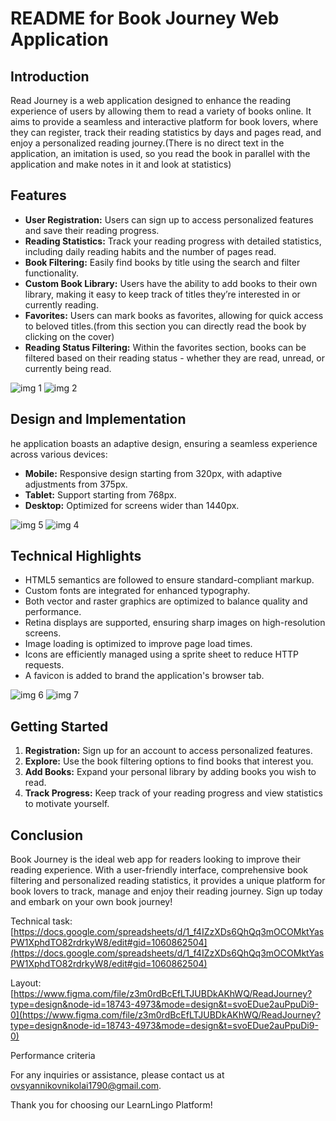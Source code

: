 # README for Book Journey Web Application

## Introduction

Read Journey is a web application designed to enhance the reading experience of users by allowing them to read a variety of books online. It aims to provide a seamless and interactive platform for book lovers, where they can register, track their reading statistics by days and pages read, and enjoy a personalized reading journey.(There is no direct text in the application, an imitation is used, so you read the book in parallel with the application and make notes in it and look at statistics)

## Features
- **User Registration:** Users can sign up to access personalized features and save their reading progress.
- **Reading Statistics:** Track your reading progress with detailed statistics, including daily reading habits and the number of pages read.
- **Book Filtering:**  Easily find books by title using the search and filter functionality.
- **Custom Book Library:** Users have the ability to add books to their own library, making it easy to keep track of titles they’re interested in or currently reading.
- **Favorites:** Users can mark books as favorites, allowing for quick access to beloved titles.(from this section you can directly read the book by clicking on the cover)
- **Reading Status Filtering:**  Within the favorites section, books can be filtered based on their reading status - whether they are read, unread, or currently being read.

![ img 1](./src//img/readme/register.jpg)
![ img 2](./src//img/readme/desctop-home-page.jpg)

## Design and Implementation
he application boasts an adaptive design, ensuring a seamless experience across various devices:

- **Mobile:** Responsive design starting from 320px, with adaptive adjustments from 375px.
- **Tablet:** Support starting from 768px.
- **Desktop:** Optimized for screens wider than 1440px.

![ img 5](./src//img/readme/mobile-home-page.jpg)
![ img 4](./src//img/readme/tablet-library-page.jpg)


## Technical Highlights
- HTML5 semantics are followed to ensure standard-compliant markup.
- Custom fonts are integrated for enhanced typography.
- Both vector and raster graphics are optimized to balance quality and performance.
- Retina displays are supported, ensuring sharp images on high-resolution screens.
- Image loading is optimized to improve page load times.
- Icons are efficiently managed using a sprite sheet to reduce HTTP requests.
- A favicon is added to brand the application's browser tab.

![ img 6](./src//img/readme/desctop-library-page.jpg)
![ img 7](./src//img/readme/desctop-reading-page.jpg)

## Getting Started
1. **Registration:** Sign up for an account to access personalized features.
2. **Explore:** Use the book filtering options to find books that interest you.
3. **Add Books:** Expand your personal library by adding books you wish to read.
4. **Track Progress:** Keep track of your reading progress and view statistics to motivate yourself.



## Conclusion
Book Journey is the ideal web app for readers looking to improve their reading experience. With a user-friendly interface, comprehensive book filtering and personalized reading statistics, it provides a unique platform for book lovers to track, manage and enjoy their reading journey. Sign up today and embark on your own book journey!


Technical task: [https://docs.google.com/spreadsheets/d/1_f4IZzXDs6QhQq3mOCOMktYasPW1XphdTO82rdrkyW8/edit#gid=1060862504](https://docs.google.com/spreadsheets/d/1_f4IZzXDs6QhQq3mOCOMktYasPW1XphdTO82rdrkyW8/edit#gid=1060862504)

Layout: [https://www.figma.com/file/z3m0rdBcEfLTJUBDkAKhWQ/ReadJourney?type=design&node-id=18743-4973&mode=design&t=svoEDue2auPpuDi9-0](https://www.figma.com/file/z3m0rdBcEfLTJUBDkAKhWQ/ReadJourney?type=design&node-id=18743-4973&mode=design&t=svoEDue2auPpuDi9-0)

Performance criteria

For any inquiries or assistance, please contact us at [ovsyannikovnikolai1790@gmail.com](ovsyannikovnikolai1790@gmail.com).

Thank you for choosing our LearnLingo Platform!